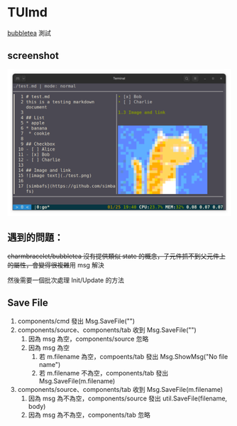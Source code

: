 # TUImd

[bubbletea](https://github.com/charmbracelet/bubbletea) 測試

## screenshot
![screenshot](./screenshot.png)

## 遇到的問題：
~~charmbracelet/bubbletea 沒有提供類似 state 的概念，子元件抓不到父元件上的屬性，會變得很複雜~~用 msg 解決

然後需要一個批次處理 Init/Update 的方法

## Save File
1. components/cmd 發出 Msg.SaveFile("")
2. components/source、components/tab 收到 Msg.SaveFile("")
	1. 因為 msg 為空，components/source 忽略
	2. 因為 msg 為空
		1. 若 m.filename 為空，compoents/tab 發出 Msg.ShowMsg("No file name")
		2. 若 m.filename 不為空，components/tab 發出 Msg.SaveFile(m.filename)
3. components/source、components/tab 收到 Msg.SaveFile(m.filename)
	1. 因為 msg 為不為空，components/source 發出 util.SaveFile(filename, body)
	2. 因為 msg 為不為空，components/tab 忽略
